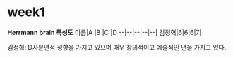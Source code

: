 # week1

**Herrmann brain 특성도**
이름|A |B |C |D
--|--|--|--|--|
김정혁|6|6|6|7|

김정혁: D사분면적 성향을 가지고 있으며 매우 창의적이고 예술적인 면을 가지고 있다.
